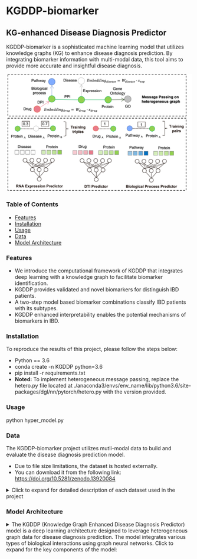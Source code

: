  # KGDDP-biomarker
## KG-enhanced Disease Diagnosis Predictor
KGDDP-biomarker is a sophisticated machine learning model that utilizes knowledge graphs (KG) to enhance disease diagnosis prediction. By integrating biomarker information with multi-modal data, this tool aims to provide more accurate and insightful disease diagnosis.

![Model Architecture](./model.png)

### Table of Contents
- [Features](#features)
- [Installation](#installation)
- [Usage](#usage)
- [Data](#data)
- [Model Architecture](#model-architecture)

### Features
- We introduce the computational framework of KGDDP that integrates deep learning with a knowledge graph to facilitate biomarker identification.
- KGDDP provides validated and novel biomarkers for distinguish IBD patients.
- A two-step model based biomarker combinations classify IBD patients with its subtypes.
- KGDDP enhanced interpretability enables the potential mechanisms of biomarkers in IBD.

### Installation
To reproduce the results of this project, please follow the steps below:
- Python == 3.6
- conda create -n KGDDP python=3.6
- pip install -r requirements.txt
- **Noted:**  To implement heterogeneous message passing, replace the hetero.py file located at ./anaconda3/envs/env_name/lib/python3.6/site-packages/dgl/nn/pytorch/hetero.py with the version provided.

### Usage
python hyper_model.py

### Data
The KGDDP-biomarker project utilizes mutli-modal data to build and evaluate the disease diagnosis prediction model.
- Due to file size limitations, the dataset is hosted externally. 
- You can download it from the following link: https://doi.org/10.5281/zenodo.13920084 
<details>
<summary> Click to expand for detailed description of each dataset used in the project</summary>

1. **Knowledge Graph Data** (`kg`):
   - **File**: `kg_del_selfloop.csv`
   - **Description**: This dataset contains the knowledge graph data that represents relationships between biological entities, including drugs, proteins, and diseases. It is crucial for understanding the interconnections and enhancing the predictive capabilities of the model.

2. **Negative Pathway-Protein Relationships** (`pro_path_neg_sp`):
   - **File**: `human_neg_pathpro.csv`
   - **Description**: This dataset provides information about negative relationships between pathways and proteins. 

3. **Negative Drug-Protein Interactions** (`dpi_neg`):
   - **File**: `neg_dpi_df_t10.csv`
   - **Description**: This dataset includes negative interactions between drug and proteins.

4. **Feature Profiles** (`fp_df`):
   - **File**: `bdki_db_gdsc_fp.csv`
   - **Description**: This dataset contains molecular fingerprints of drugs, which are used to train the model.

5. **Expression Triples** (`exp_triples`):
   - **File**: `exp_triples.csv`
   - **Description**: This dataset consists of expression triples representing relationships between genes and their expression levels.

6. **Expression Graph Triples** (`exp_triples_graph`):
   - **File**: `exp_graph_triples.csv`
   - **Description**: This dataset contains graph triples that depict relationships within the expression data. It is used to construct a graph representation of the data, which is essential for graph-based analysis techniques.

7. **Expression Input Data** (`exp_input`):
   - **File**: `se_exp_input.csv`
   - **Description**: This dataset serves as the input for the expression data model, containing necessary information to perform predictions based on gene expression levels.

8. **Sample Information** (`dls`):
   - **File**: `sample_info.csv`
   - **Description**: This dataset includes sample information. 
</details>

### Model Architecture
<details>
<summary>The KGDDP (Knowledge Graph Enhanced Disease Diagnosis Predictor) model is a deep learning architecture designed to leverage heterogeneous graph data for disease diagnosis prediction. The model integrates various types of biological interactions using graph neural networks. Click to expand for the key components of the model:</summary>

1. **Input Features**:
   - **`in_feats`**: Input feature size, representing the dimensionality of the feature vectors for the nodes in the graph.
   - **`hid_feats`**: Hidden feature size, representing the dimensionality of the hidden layers in the model.
   - **`pid_fea_sc`**, **`drug_fea`**: Preprocessed feature embeddings for proteins and drugs, respectively.
   - **`pro_entity_df`**, **`pathway_entity_df`**, **`go_entity_df`**: DataFrames containing entities related to proteins, pathways, and Gene Ontology (GO) terms.

2. **Graph Convolution Layers**:
   - **`HeteroGraphConv`**: This layer performs message passing for heterogeneous graphs. It utilizes multiple types of convolutional layers:
     - **`SAGEConv`**: Used for the relationships among proteins, pathways, and diseases, aggregating features from neighbor nodes to produce new representations.
     - **`GraphConv`**: Specifically applied for the pathway-protein interactions, allowing for normalization and weighted updates of features.

3. **Embedding Layers**:
   - **`nn.Embedding`**: Used to create learnable embeddings for the protein, pathway, and GO entities. This allows the model to learn representations for these entities that capture their relationships within the knowledge graph.

4. **Linear Layers**:
   - **`W_in_drug`** and **`W_in_pid`**: Linear transformation layers that project the drug and protein input features into the input feature space for further processing.
   - **`mlp_decoder`**: A multi-layer perceptron that takes concatenated features of head and tail nodes and outputs a score representing the likelihood of interaction.

5. **Classifier Layers**:
   - **`classifier_d`**: A sequential neural network that classifies the relationships into three categories based on the input features. It consists of a linear layer followed by a ReLU activation and another linear layer.

6. **Forward Pass**:
   The `forward` method of the `KGDDP` model implements the computation for the prediction process:
   - Node features are initialized from embeddings and input features.
   - The first graph convolution layer (`conv1`) processes the input graph `g` with the initial node features.
   - The second graph convolution layer (`conv2`) refines the features based on the updated node representations.
   - Scores for interactions are calculated using the `mlp_decoder` by concatenating head and tail features for both positive and negative predictions.
   - The model outputs differences in scores for head-tail pairs, providing a measure of how likely they are to be linked.
</details>
